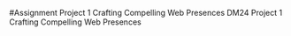 #Assignment
Project 1 Crafting Compelling Web Presences
 DM24 Project 1 Crafting Compelling Web Presences 
